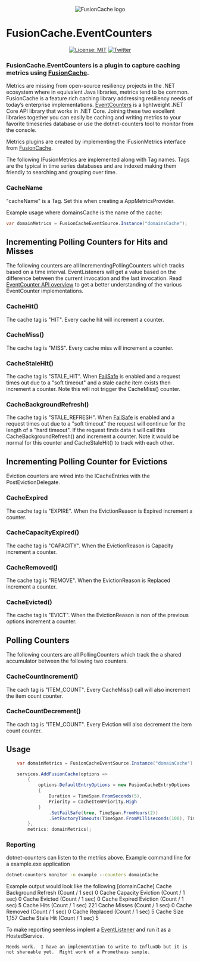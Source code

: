 ﻿<div align="center">

![FusionCache logo](../../docs/logo-256x256.png)

</div>

# FusionCache.EventCounters

<div align="center">

[![License: MIT](https://img.shields.io/badge/license-MIT-blue.svg)](https://opensource.org/licenses/MIT)
[![Twitter](https://img.shields.io/twitter/url/http/shields.io.svg?style=flat&logo=twitter)](https://twitter.com/intent/tweet?hashtags=fusioncache,caching,cache,dotnet,oss,csharp&text=🚀+FusionCache:+a+new+cache+with+an+optional+2nd+layer+and+some+advanced+features&url=https%3A%2F%2Fgithub.com%2Fjodydonetti%2FZiggyCreatures.FusionCache&via=jodydonetti)

</div>

### FusionCache.EventCounters is a plugin to capture caching metrics using [FusionCache](https://github.com/jodydonetti/ZiggyCreatures.FusionCache).

Metrics are missing from open-source resiliency projects in the .NET ecosystem where in equivalent Java libraries, metrics tend to be common.  FusionCache is a feature rich caching library addressing resiliency needs of today’s enterprise implementations.  [EventCounters](https://docs.microsoft.com/en-us/dotnet/core/diagnostics/event-counters) is a lightweight .NET Core API library that works in .NET Core.  Joining these two excellent libraries together you can easily be caching and writing metrics to your favorite timeseries database or use the dotnet-counters tool to monitor from the console.

Metrics plugins are created by implementing the IFusionMetrics interface from [FusionCache](https://github.com/jodydonetti/ZiggyCreatures.FusionCache).


The following IFusionMetrics are implemented along with Tag names.  Tags are the typical in time series databases and are indexed making them friendly to searching and grouping over time.  

### CacheName

"cacheName" is a Tag.  Set this when creating a AppMetricsProvider.

Example usage where domainsCache is the name of the cache:

```csharp
var domainMetrics = FusionCacheEventSource.Instance("domainsCache");
```

## Incrementing Polling Counters for Hits and Misses

The following counters are all IncrementingPollingCounters which tracks based on a time interval. EventListeners will get a value based on the difference between the current invocation and the last invocation. Read [EventCounter API overview](https://docs.microsoft.com/en-us/dotnet/core/diagnostics/event-counters#eventcounter-api-overview) to get a better understanding of the various EventCounter implementations.

### CacheHit()

The cache tag is "HIT".  Every cache hit will increment a counter.

### CacheMiss()

The cache tag is "MISS".  Every cache miss will increment a counter.

### CacheStaleHit()

The cache tag is "STALE_HIT".  When [FailSafe](https://github.com/jodydonetti/ZiggyCreatures.FusionCache/blob/main/docs/Timeouts.md) is enabled and a request times out due to a "soft timeout" and a stale cache item exists then increment a counter.  Note this will not trigger the CacheMiss() counter.  

### CacheBackgroundRefresh()

The cache tag is "STALE_REFRESH".  When [FailSafe](https://github.com/jodydonetti/ZiggyCreatures.FusionCache/blob/main/docs/Timeouts.md) is enabled and a request times out due to a "soft timeout" the request will continue for the length of a "hard timeout".  If the request finds data it will call this CacheBackgroundRefresh() and increment a counter.  Note it would be normal for this counter and CacheStaleHit() to track with each other.

## Incrementing Polling Counter for Evictions

Eviction counters are wired into the ICacheEntries with the PostEvictionDelegate.  

### CacheExpired

The cache tag is "EXPIRE".  When the EvictionReason is Expired increment a counter.

### CacheCapacityExpired()

The cache tag is "CAPACITY".  When the EvictionReason is Capacity increment a counter.

### CacheRemoved()

The cache tag is "REMOVE".  When the EvictionReason is Replaced increment a counter.

### CacheEvicted()

The cache tag is "EVICT".  When the EvictionReason is non of the previous options increment a counter.

## Polling Counters

The following counters are all PollingCounters which track the a shared accumulator between the following two counters.

### CacheCountIncrement()

The cach tag is "ITEM_COUNT". Every CacheMiss() call will also increment the item count counter.

### CacheCountDecrement()

The cach tag is "ITEM_COUNT". Every Eviction will also decrement the item count counter.


## Usage

```csharp
    var domainMetrics = FusionCacheEventSource.Instance("domainCache");

    services.AddFusionCache(options =>
        {
            options.DefaultEntryOptions = new FusionCacheEntryOptions
            {
                Duration = TimeSpan.FromSeconds(5),
                Priority = CacheItemPriority.High
            }
                .SetFailSafe(true, TimeSpan.FromHours(2))
                .SetFactoryTimeouts(TimeSpan.FromMilliseconds(100), TimeSpan.FromSeconds(2));
        },
        metrics: domainMetrics);
```

### Reporting

dotnet-counters can listen to the metrics above.
Example command line for a example.exe application

```cmd
dotnet-counters monitor -n example --counters domainCache
```

Example output would look like the following
[domainCache]
    Cache Background Refresh (Count / 1 sec)           0
    Cache Capacity Eviction (Count / 1 sec)            0
    Cache Evicted (Count / 1 sec)                      0
    Cache Expired Eviction (Count / 1 sec)             5
    Cache Hits (Count / 1 sec)                       221
    Cache Misses (Count / 1 sec)                       0
    Cache Removed (Count / 1 sec)                      0
    Cache Replaced (Count / 1 sec)                     5
    Cache Size                                     1,157
    Cache Stale Hit (Count / 1 sec)                    5

To make reporting seemless implent a [EventListener](https://docs.microsoft.com/en-us/dotnet/core/diagnostics/event-counters#sample-code)  and run it as a HostedService.

```csharep
Needs work.  I have an implementation to write to InfluxDb but it is not shareable yet.  Might work of a Prometheus sample.        
```
